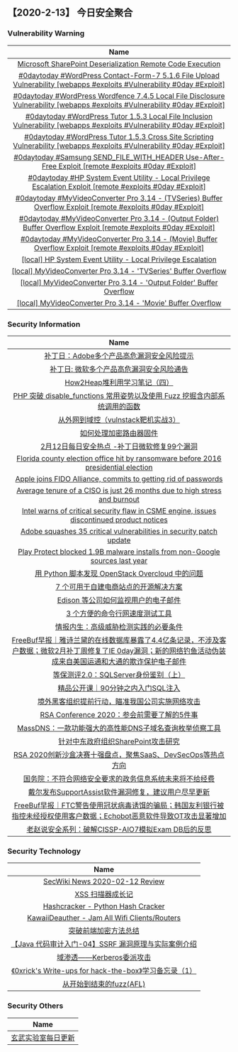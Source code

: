 
 ##   【2020-2-13】 今日安全聚合


###  						       							Vulnerability Warning

|                             Name                             |
| :----------------------------------------------------------: |
|[Microsoft SharePoint Deserialization Remote Code Execution](https://cxsecurity.com/issue/WLB-2020020060)|
|[#0daytoday #WordPress Contact-Form-7 5.1.6 File Upload Vulnerability  [webapps #exploits #Vulnerability #0day #Exploit]](http://0day.today/exploits/33960)|
|[#0daytoday #WordPress Wordfence 7.4.5 Local File Disclosure Vulnerability [webapps #exploits #Vulnerability #0day #Exploit]](http://0day.today/exploits/33959)|
|[#0daytoday #WordPress Tutor 1.5.3 Local File Inclusion Vulnerability  [webapps #exploits #Vulnerability #0day #Exploit]](http://0day.today/exploits/33958)|
|[#0daytoday #WordPress Tutor 1.5.3 Cross Site Scripting Vulnerability  [webapps #exploits #Vulnerability #0day #Exploit]](http://0day.today/exploits/33957)|
|[#0daytoday #Samsung SEND_FILE_WITH_HEADER Use-After-Free Exploit  [remote #exploits  #0day #Exploit]](http://0day.today/exploits/33956)|
|[#0daytoday #HP System Event Utility - Local Privilege Escalation Exploit [remote #exploits  #0day #Exploit]](http://0day.today/exploits/33955)|
|[#0daytoday #MyVideoConverter Pro 3.14 - (TVSeries) Buffer Overflow Exploit [remote #exploits  #0day #Exploit]](http://0day.today/exploits/33954)|
|[#0daytoday #MyVideoConverter Pro 3.14 - (Output Folder) Buffer Overflow Exploit [remote #exploits  #0day #Exploit]](http://0day.today/exploits/33953)|
|[#0daytoday #MyVideoConverter Pro 3.14 - (Movie) Buffer Overflow Exploit [remote #exploits  #0day #Exploit]](http://0day.today/exploits/33952)|
|[[local] HP System Event Utility - Local Privilege Escalation](https://www.exploit-db.com/exploits/48057)|
|[[local] MyVideoConverter Pro 3.14 - 'TVSeries' Buffer Overflow](https://www.exploit-db.com/exploits/48056)|
|[[local] MyVideoConverter Pro 3.14 - 'Output Folder' Buffer Overflow](https://www.exploit-db.com/exploits/48055)|
|[[local] MyVideoConverter Pro 3.14 - 'Movie' Buffer Overflow](https://www.exploit-db.com/exploits/48054)|

### 						        							Security Information
|                             Name                                    |
| :----------------------------------------------------------: |
|[补丁日：Adobe多个产品高危漏洞安全风险提示](https://www.anquanke.com/post/id/198654)|
|[补丁⽇: 微软多个产品⾼危漏洞安全⻛险通告](https://www.anquanke.com/post/id/198630)|
|[How2Heap堆利用学习笔记（四）](https://www.anquanke.com/post/id/197660)|
|[PHP 突破 disable_functions 常用姿势以及使用 Fuzz 挖掘含内部系统调用的函数](https://www.anquanke.com/post/id/197745)|
|[从外网到域控（vulnstack靶机实战3）](https://www.anquanke.com/post/id/197651)|
|[如何处理加密路由器固件](https://www.anquanke.com/post/id/198311)|
|[2月12日每日安全热点 -补丁日微软修复99个漏洞](https://www.anquanke.com/post/id/198567)|
|[Florida county election office hit by ransomware before 2016 presidential election](https://www.zdnet.com/article/florida-county-election-office-hit-by-ransomware-before-2016-presidential-election/#ftag=RSSbaffb68)|
|[Apple joins FIDO Alliance, commits to getting rid of passwords](https://www.zdnet.com/article/apple-joins-fido-alliance-commits-to-getting-rid-of-passwords/#ftag=RSSbaffb68)|
|[Average tenure of a CISO is just 26 months due to high stress and burnout](https://www.zdnet.com/article/average-tenure-of-a-ciso-is-just-26-months-due-to-high-stress-and-burnout/#ftag=RSSbaffb68)|
|[Intel warns of critical security flaw in CSME engine, issues discontinued product notices](https://www.zdnet.com/article/intel-warns-of-critical-security-flaw-in-csme-engine/#ftag=RSSbaffb68)|
|[Adobe squashes 35 critical vulnerabilities in security patch update](https://www.zdnet.com/article/adobe-addresses-over-40-vulnerabilities-many-critical-in-patch-update/#ftag=RSSbaffb68)|
|[Play Protect blocked 1.9B malware installs from non-Google sources last year](https://www.zdnet.com/article/play-protect-blocked-1-9b-malware-installs-from-non-google-sources-last-year/#ftag=RSSbaffb68)|
|[用 Python 脚本发现 OpenStack Overcloud 中的问题](https://linux.cn/article-11886-1.html?utm_source=rss&utm_medium=rss)|
|[7 个可用于自建电商站点的开源解决方案](https://linux.cn/article-11884-1.html?utm_source=rss&utm_medium=rss)|
|[Edison 等公司如何监视用户的电子邮件](https://linux.cn/article-11883-1.html?utm_source=rss&utm_medium=rss)|
|[3 个方便的命令行网速度测试工具](https://linux.cn/article-11882-1.html?utm_source=rss&utm_medium=rss)|
|[情报内生：高级威胁检测实践的必要条件](https://www.freebuf.com/articles/system/225806.html)|
|[FreeBuf早报｜雅诗兰黛的在线数据库暴露了4.4亿条记录，不涉及客户数据；微软2月补丁周修复了IE 0day漏洞；新的网络钓鱼活动伪装成来自美国运通和大通的欺诈保护电子邮件](https://www.freebuf.com/news/227079.html)|
|[等保测评2.0：SQLServer身份鉴别（上）](https://www.freebuf.com/articles/database/226363.html)|
|[精品公开课｜90分钟之内入门SQL注入](https://www.freebuf.com/open/227062.html)|
|[境外黑客组织提前行动，瞄准我国公司实施网络攻击](https://www.freebuf.com/vuls/226797.html)|
|[RSA Conference 2020：参会前需要了解的5件事](https://www.freebuf.com/news/227009.html)|
|[MassDNS：一款功能强大的高性能DNS子域名查询枚举侦察工具](https://www.freebuf.com/sectool/226276.html)|
|[针对中东政府组织SharePoint攻击研究](https://www.freebuf.com/articles/network/226430.html)|
|[RSA 2020创新沙盒决赛十强盘点，聚焦SaaS、DevSecOps等热点方向](https://www.freebuf.com/articles/network/226895.html)|
|[国务院：不符合网络安全要求的政务信息系统未来将不给经费](https://www.freebuf.com/news/226972.html)|
|[戴尔发布SupportAssist软件漏洞修复，建议用户尽早更新](https://www.freebuf.com/news/226967.html)|
|[FreeBuf早报｜FTC警告使用冠状病毒诱饵的骗局；韩国友利银行被指控未经授权使用客户数据；Echobot恶意软件导致OT攻击显著增加](https://www.freebuf.com/news/226956.html)|
|[老赵说安全系列：破解CISSP-AIO7模拟Exam DB后的反思](https://www.freebuf.com/articles/database/223865.html)|

### 						        							Security  Technology
|                             Name                                    |
| :----------------------------------------------------------: |
|[SecWiki News 2020-02-12 Review](http://www.sec-wiki.com/?2020-02-12)|
|[XSS 扫描器成长记](https://paper.seebug.org/1119/)|
|[Hashcracker - Python Hash Cracker](http://www.kitploit.com/2020/02/hashcracker-python-hash-cracker.html)|
|[KawaiiDeauther - Jam All Wifi Clients/Routers](http://www.kitploit.com/2020/02/kawaiideauther-jam-all-wifi.html)|
|[突破前端加密方法总结](http://xz.aliyun.com/t/7190)|
|[【Java 代码审计入门-04】SSRF 漏洞原理与实际案例介绍](http://xz.aliyun.com/t/7186)|
|[域渗透——Kerberos委派攻击](http://xz.aliyun.com/t/7217)|
|[《0xrick's Write-ups for hack-the-box》学习备忘录（1）](http://xz.aliyun.com/t/7188)|
|[从开始到结束的fuzz(AFL)](http://xz.aliyun.com/t/7191)|

### 						        							Security  Others
|                             Name                                    |
| :----------------------------------------------------------: |
|[玄武实验室每日更新](https://weibo.com/p/1006065582522936/wenzhang?from=page_100606_profile&wvr=6&mod=wenzhangmore)|

